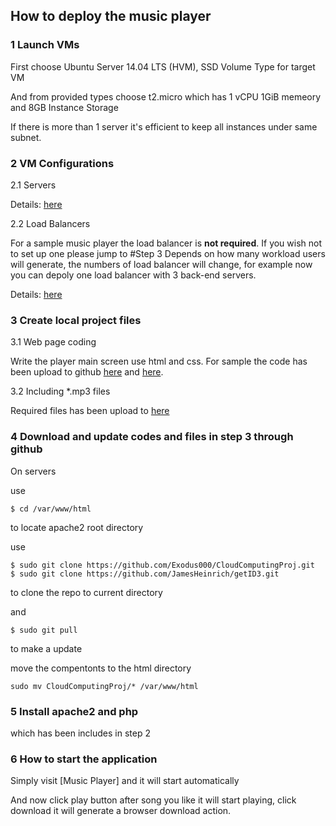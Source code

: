 ## How to deploy the music player 


### 1 Launch VMs
 
  First choose Ubuntu Server 14.04 LTS (HVM), SSD Volume Type for target VM

  And from provided types choose t2.micro which has 1 vCPU 1GiB memeory and 8GB Instance Storage 
  
  If there is more than 1 server it's efficient to keep all instances under same subnet.

### 2 VM Configurations

 2.1 Servers

Details: [here](https://github.com/Exodus000/CloudComputingProj/blob/master/ConfigServers.md)

2.2 Load Balancers

For a sample music player the load balancer is **not required**. If you wish not to set up one please jump to #Step 3
Depends on how many workload users will generate, the numbers of load balancer will change, for example now you can depoly one load balancer with 3 back-end servers.
 
Details: [here](https://github.com/Exodus000/CloudComputingProj/blob/master/ConfigLoadBalancer.md)
 
### 3 Create local project files

3.1 Web page coding

Write the player main screen use html and css. For sample the code has been upload to github [here](https://github.com/Exodus000/CloudComputingProj/blob/master/index.php) and [here](https://github.com/Exodus000/CloudComputingProj/blob/master/table.css).

3.2 Including *.mp3 files

Required files has been upload to [here]()

### 4 Download and update codes and files in step 3 through github

On servers

use
```
$ cd /var/www/html
```
to locate apache2 root directory

use
```
$ sudo git clone https://github.com/Exodus000/CloudComputingProj.git
$ sudo git clone https://github.com/JamesHeinrich/getID3.git
```
to clone the repo to current directory

and 
```
$ sudo git pull 
```
to make a update

move the compentonts to the html directory
```
sudo mv CloudComputingProj/* /var/www/html
```

### 5 Install apache2 and php

which has been includes in step 2

### 6 How to start the application

Simply visit [Music Player] and it will start automatically

And now click play button after song you like  it will start playing, click download it will generate a browser download action.

